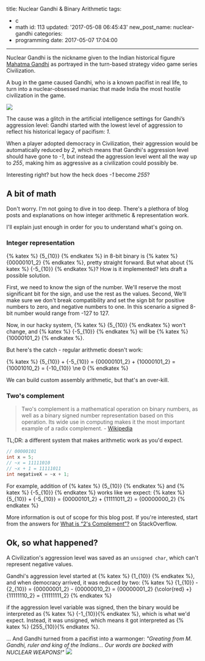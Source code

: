 title: Nuclear Gandhi & Binary Arithmetic
tags:
  - c
  - math
id: 113
updated: '2017-05-08 06:45:43'
new_post_name: nuclear-gandhi
categories:
  - programming
date: 2017-05-07 17:04:00
---

Nuclear Gandhi is the nickname given to the Indian historical figure [Mahatma Gandhi](https://en.wikipedia.org/wiki/Mahatma_Gandhi) as portrayed in the turn-based strategy video game series Civilization. 

A bug in the game caused Gandhi, who is a known pacifist in real life, to turn into a nuclear-obsessed maniac that made India the most hostile civilization in the game.

![](/images/2017/05/nuclear-gandhi-3d.jpg)

The cause was a glitch in the artificial intelligence settings for Gandhi’s aggression level: Gandhi started with the lowest level of aggression to reflect his historical legacy of pacifism: *1*.

When a player adopted democracy in Civilization, their aggression would be automatically reduced by *2*, which means that Gandhi's aggression level should have gone to *-1*, but instead the aggression level went all the way up to *255*, making him as aggressive as a civilization could possibly be.

Interesting right? but how the heck does *-1* become *255*?

## A bit of math

Don't worry. I'm not going to dive in too deep. There's a plethora of blog posts and explanations on how integer arithmetic & representation work.

I'll explain just enough in order for you to understand what's going on.

### Integer representation
{% katex %} {5_{10}} {% endkatex %} in 8-bit binary is {% katex %} {00000101_2} {% endkatex %}, pretty straight forward.
But what about {% katex %} {-5_{10}} {% endkatex %}? How is it implemented? lets draft a possible solution.

First, we need to know the sign of the number. We'll reserve the most significant bit for the sign, and use the rest as the values. Second, We'll make sure we don't break compatibility and set the sign bit for positive numbers to zero, and negative numbers to one. In this scenario a 
signed 8-bit number would range from -127 to 127.


Now, in our hacky system, {% katex %} {5_{10}} {% endkatex %} won't change, and {% katex %} {-5_{10}} {% endkatex %} will be {% katex %} {10000101_2} {% endkatex %}.

But here's the catch - regular arithmetic doesn't work:

{% katex %}
{5_{10}} + {-5_{10}} = {00000101_2} + {10000101_2} = {10001010_2} = {-10_{10}} \ne 0
{% endkatex %}

We can build custom assembly arithmetic, but that's an over-kill.

### Two's complement

> Two's complement is a mathematical operation on binary numbers, as well as a binary signed number representation based on this operation. Its wide use in computing makes it the most important example of a radix complement. -  [Wikipedia](https://en.wikipedia.org/wiki/Two%27s_complement)


TL;DR: a different system that makes arithmetic work as you'd expect. 

```c
// 00000101
int x = 5;
// ~x = 11111010 
// ~x + 1 = 11111011
int negativeX = ~x + 1;
```

For example, addition of {% katex %} {5_{10}} {% endkatex %} and {% katex %} {-5_{10}} {% endkatex %} works like we expect: {% katex %} {5_{10}} + {-5_{10}} = {00000101_2} + {11111011_2} = {00000000_2} {% endkatex %}

More information is out of scope for this blog post. If you're interested, start from the answers for [What is “2's Complement”?](https://stackoverflow.com/questions/1049722/what-is-2s-complement) on StackOverflow.

## Ok, so what happened?

A Civilization's aggression level was saved as an `unsigned char`, which can't represent negative values.

Gandhi's aggression level started at {% katex %} {1_{10}} {% endkatex %}, and when democracy arrived, it was reduced by two: {% katex %} {1_{10}} - {2_{10}} = {00000001_2} - {00000010_2} = {00000001_2} {\color{red} +} {11111110_2} = {11111111_2} {% endkatex %}

if the aggression level variable was signed, then the binary would be interpreted as {% katex %} {-1_{10}}{% endkatex %}, which is what we'd expect. Instead, it was unsigned, which means it got interpreted as {% katex %} {255_{10}}{% endkatex %}.

... And Gandhi turned from a pacifist into a warmonger: *"Greating from M. Gandhi, ruler and king of the Indians... Our words are backed with NUCLEAR WEAPONS!"*
![](/images/2017/05/nuclear-gandhi.jpg)
